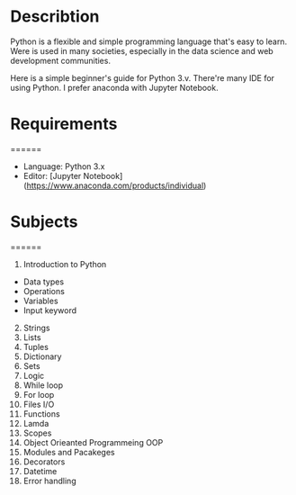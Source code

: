 # Describtion
Python is a flexible and simple programming language that's easy to learn. Were is used in many societies, especially in the data science and web development communities.
 
Here is a simple beginner's guide for Python 3.v. There're many IDE for using Python. I prefer anaconda with Jupyter Notebook.


# Requirements 
======
* Language: Python 3.x
* Editor: [Jupyter Notebook] (https://www.anaconda.com/products/individual)

# Subjects
======
1. Introduction to Python
  * Data types
  * Operations
  * Variables
  * Input keyword
2. Strings
3. Lists
4. Tuples
5. Dictionary 
6. Sets
7. Logic
8. While loop
9. For loop
10. Files I/O
11. Functions
12. Lamda
13. Scopes
14. Object Orieanted Programmeing OOP
15. Modules and Pacakeges 
16. Decorators 
17. Datetime
18. Error handling
